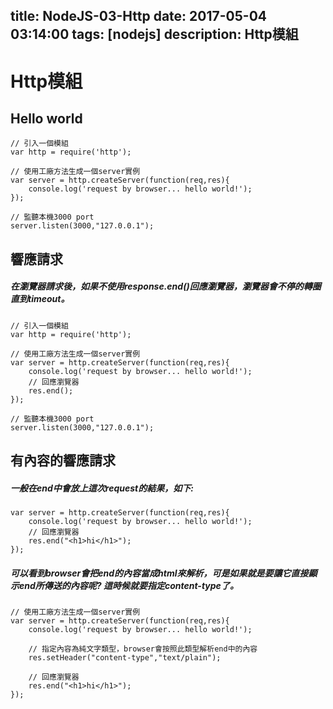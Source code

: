title: NodeJS-03-Http
date: 2017-05-04 03:14:00
tags: [nodejs]
description: Http模組
---
# Http模組

## Hello world

    // 引入一個模組
    var http = require('http');

    // 使用工廠方法生成一個server實例
    var server = http.createServer(function(req,res){
        console.log('request by browser... hello world!');
    });

    // 監聽本機3000 port
    server.listen(3000,"127.0.0.1");

## 響應請求

##### 在瀏覽器請求後，如果不使用response.end()回應瀏覽器，瀏覽器會不停的轉圈直到timeout。

    // 引入一個模組
    var http = require('http');

    // 使用工廠方法生成一個server實例
    var server = http.createServer(function(req,res){
        console.log('request by browser... hello world!');
        // 回應瀏覽器
        res.end();
    });

    // 監聽本機3000 port
    server.listen(3000,"127.0.0.1");

## 有內容的響應請求

##### 一般在end中會放上這次request的結果，如下:

    var server = http.createServer(function(req,res){
        console.log('request by browser... hello world!');
        // 回應瀏覽器
        res.end("<h1>hi</h1>");
    });

##### 可以看到browser會把end的內容當成html來解析，可是如果就是要讓它直接顯示end所傳送的內容呢? 這時候就要指定content-type了。

    // 使用工廠方法生成一個server實例
    var server = http.createServer(function(req,res){
        console.log('request by browser... hello world!');

        // 指定內容為純文字類型，browser會按照此類型解析end中的內容
        res.setHeader("content-type","text/plain");
        
        // 回應瀏覽器
        res.end("<h1>hi</h1>");
    });

